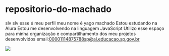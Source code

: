 # repositorio-do-machado
slv slv esse é meu perfil
meu nome é yago machado
Estou estudando na Alura
Estou me desenvolvendo na linguagem JavaScript
Utilizo esse espaço para minha organização e compartilhamento dos meu projetos desenvolvidos
email:00001114875788sp@al.educacao.sp.gov.br

![](https://encrypted-tbn0.gstatic.com/images?q=tbn:ANd9GcSmRyWFYJE69AXicwdD_1Au8Mrg_-2E_8sqFg&s)
